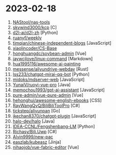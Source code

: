 # 2023-02-18

1. [NAStool/nas-tools](https://github.com/NAStool/nas-tools "NAS媒体库管理工具") 
2. [skywind3000/kcp](https://github.com/skywind3000/kcp "⚡ KCP - A Fast and Reliable ARQ Protocol") [C]
3. [d2l-ai/d2l-zh](https://github.com/d2l-ai/d2l-zh "《动手学深度学习》：面向中文读者、能运行、可讨论。中英文版被60多个国家的400多所大学用于教学。") [Python]
4. [ruanyf/weekly](https://github.com/ruanyf/weekly "科技爱好者周刊，每周五发布") 
5. [timqian/chinese-independent-blogs](https://github.com/timqian/chinese-independent-blogs "中文独立博客列表") [JavaScript]
6. [xiaolincoder/CS-Base](https://github.com/xiaolincoder/CS-Base "图解计算机网络、操作系统、计算机组成、数据库，共 1000 张图 + 50 万字，破除晦涩难懂的计算机基础知识，让天下没有难懂的八股文！🚀 在线阅读：https://xiaolincoding.com") 
7. [honghuangdc/soybean-admin](https://github.com/honghuangdc/soybean-admin "A fresh and elegant admin template, based on Vue3,Vite3,TypeScript,NaiveUI and UnoCSS [一个基于Vue3、Vite3、TypeScript、NaiveUI 和 UnoCSS的清新优雅的中后台模版]") [Vue]
8. [jaywcjlove/linux-command](https://github.com/jaywcjlove/linux-command "Linux命令大全搜索工具，内容包含Linux命令手册、详解、学习、搜集。https://git.io/linux") [Markdown]
9. [hua1995116/awesome-ai-painting](https://github.com/hua1995116/awesome-ai-painting "AI绘画资料合集（包含国内外可使用平台、使用教程、参数教程、部署教程、业界新闻等等） stable diffusion tutorial、disco diffusion tutorial、 AI Platform") 
10. [messense/aliyundrive-webdav](https://github.com/messense/aliyundrive-webdav "阿里云盘 WebDAV 服务") [Rust]
11. [lss233/chatgpt-mirai-qq-bot](https://github.com/lss233/chatgpt-mirai-qq-bot "🚀 一键部署！真正的 ChatGPT QQ 聊天机器人！支持 ChatGPT Plus，多账号负载均衡，人设调教，对话上下文，文字转图片发送，代理加速 (部分代码由 ChatGPT 生成）") [Python]
12. [midoks/mdserver-web](https://github.com/midoks/mdserver-web "Simple Linux Panel") [JavaScript]
13. [YunaiV/ruoyi-vue-pro](https://github.com/YunaiV/ruoyi-vue-pro "🔥 官方推荐 🔥 RuoYi-Vue 全新 Pro 版本，优化重构所有功能。基于 Spring Boot + MyBatis Plus + Vue & Element 实现的后台管理系统 + 微信小程序，支持 RBAC 动态权限、数据权限、SaaS 多租户、Flowable 工作流、三方登录、支付、短信、商城等功能。你的 ⭐️ Star ⭐️，是作者生发的动力！") [Java]
14. [memochou1993/gpt-ai-assistant](https://github.com/memochou1993/gpt-ai-assistant "OpenAI + LINE + Vercel = GPT AI Assistant") [JavaScript]
15. [pure-admin/vue-pure-admin](https://github.com/pure-admin/vue-pure-admin "🔥 ✨✨ ✨ Vue3+Vite4+Element-Plus+TypeScript编写的一款后台管理系统（兼容移动端）") [Vue]
16. [hehonghui/awesome-english-ebooks](https://github.com/hehonghui/awesome-english-ebooks "经济学人(含音频)、纽约客、卫报、连线、大西洋月刊等英语杂志免费下载,支持epub、mobi、pdf格式, 每周更新") [CSS]
17. [RayWangQvQ/BiliBiliToolPro](https://github.com/RayWangQvQ/BiliBiliToolPro "B 站（bilibili）自动任务工具，支持docker、青龙、k8s等多种部署方式。敏感肌也能用。") [C#]
18. [tickstep/aliyunpan](https://github.com/tickstep/aliyunpan "阿里云盘命令行客户端，支持webdav文件服务，支持JavaScript插件，支持同步备份功能。") [Go]
19. [ikechan8370/chatgpt-plugin](https://github.com/ikechan8370/chatgpt-plugin "云崽qq机器人的chatgpt插件") [JavaScript]
20. [halo-dev/halo](https://github.com/halo-dev/halo "强大易用的开源建站工具。") [Java]
21. [IDEA-CCNL/Fengshenbang-LM](https://github.com/IDEA-CCNL/Fengshenbang-LM "Fengshenbang-LM(封神榜大模型)是IDEA研究院认知计算与自然语言研究中心主导的大模型开源体系，成为中文AIGC和认知智能的基础设施。") [Python]
22. [Richasy/Bili.Uwp](https://github.com/Richasy/Bili.Uwp "适用于新系统UI的哔哩") [C#]
23. [Alvin9999/new-pac](https://github.com/Alvin9999/new-pac "翻墙-科学上网、免费翻墙、免费科学上网、VPN、一键翻墙浏览器，vps一键搭建翻墙服务器脚本/教程，免费shadowsocks/ss/ssr/v2ray/goflyway账号/节点，免费自由上网、fanqiang、翻墙梯子，电脑、手机、iOS、安卓、windows、Mac、Linux、路由器翻墙、科学上网") 
24. [easzlab/kubeasz](https://github.com/easzlab/kubeasz "使用Ansible脚本安装K8S集群，介绍组件交互原理，方便直接，不受国内网络环境影响") [Jinja]
25. [nihaojob/vue-fabric-editor](https://github.com/nihaojob/vue-fabric-editor "基于fabric.js和Vue的图片编辑器，可自定义字体、素材、设计模板。fabric.js and Vue based image editor, can customize fonts, materials, design templates.") [Vue]
